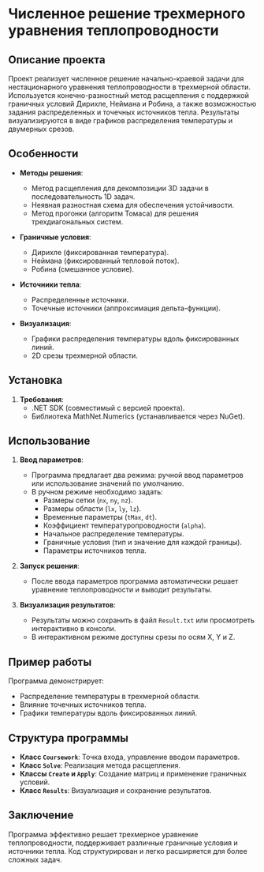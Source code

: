 # Численное решение трехмерного уравнения теплопроводности

## Описание проекта
Проект реализует численное решение начально-краевой задачи для нестационарного уравнения теплопроводности в трехмерной области. Используется конечно-разностный метод расщепления с поддержкой граничных условий Дирихле, Неймана и Робина, а также возможностью задания распределенных и точечных источников тепла. Результаты визуализируются в виде графиков распределения температуры и двумерных срезов.

## Особенности
- **Методы решения**:
  - Метод расщепления для декомпозиции 3D задачи в последовательность 1D задач.
  - Неявная разностная схема для обеспечения устойчивости.
  - Метод прогонки (алгоритм Томаса) для решения трехдиагональных систем.

- **Граничные условия**:
  - Дирихле (фиксированная температура).
  - Неймана (фиксированный тепловой поток).
  - Робина (смешанное условие).

- **Источники тепла**:
  - Распределенные источники.
  - Точечные источники (аппроксимация дельта-функции).

- **Визуализация**:
  - Графики распределения температуры вдоль фиксированных линий.
  - 2D срезы трехмерной области.

## Установка
1. **Требования**:
   - .NET SDK (совместимый с версией проекта).
   - Библиотека MathNet.Numerics (устанавливается через NuGet).


## Использование
1. **Ввод параметров**:
   - Программа предлагает два режима: ручной ввод параметров или использование значений по умолчанию.
   - В ручном режиме необходимо задать:
     - Размеры сетки (`nx`, `ny`, `nz`).
     - Размеры области (`lx`, `ly`, `lz`).
     - Временные параметры (`tMax`, `dt`).
     - Коэффициент температуропроводности (`alpha`).
     - Начальное распределение температуры.
     - Граничные условия (тип и значение для каждой границы).
     - Параметры источников тепла.

2. **Запуск решения**:
   - После ввода параметров программа автоматически решает уравнение теплопроводности и выводит результаты.

3. **Визуализация результатов**:
   - Результаты можно сохранить в файл `Result.txt` или просмотреть интерактивно в консоли.
   - В интерактивном режиме доступны срезы по осям X, Y и Z.

## Пример работы
Программа демонстрирует:
- Распределение температуры в трехмерной области.
- Влияние точечных источников тепла.
- Графики температуры вдоль фиксированных линий.

## Структура программы
- **Класс `Coursework`**: Точка входа, управление вводом параметров.
- **Класс `Solve`**: Реализация метода расщепления.
- **Классы `Create` и `Apply`**: Создание матриц и применение граничных условий.
- **Класс `Results`**: Визуализация и сохранение результатов.

## Заключение
Программа эффективно решает трехмерное уравнение теплопроводности, поддерживает различные граничные условия и источники тепла. Код структурирован и легко расширяется для более сложных задач.
